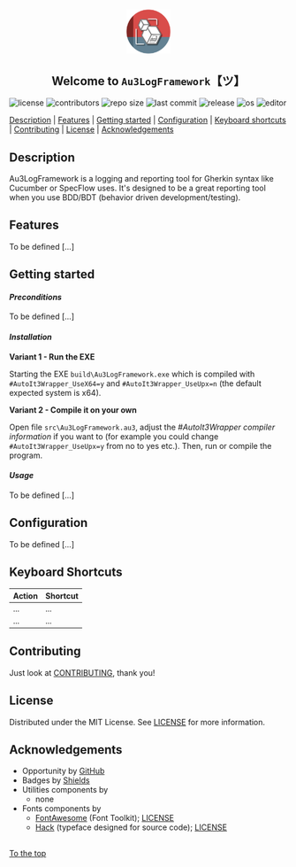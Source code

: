 #####

<p align="center">
    <img src="images/icon.png" width="80" />
    <h2 align="center">Welcome to <code>Au3LogFramework</code>【ツ】</h2>
</p>

![license](https://img.shields.io/badge/license-MIT-ff69b4.svg?style=flat-square&logo=spdx)
![contributors](https://img.shields.io/github/contributors/Sven-Seyfert/Au3LogFramework.svg?style=flat-square&logo=github)
![repo size](https://img.shields.io/github/repo-size/Sven-Seyfert/Au3LogFramework.svg?style=flat-square&logo=github)
![last commit](https://img.shields.io/github/last-commit/Sven-Seyfert/Au3LogFramework.svg?style=flat-square&logo=github)
![release](https://img.shields.io/github/release/Sven-Seyfert/Au3LogFramework.svg?style=flat-square&logo=github)
![os](https://img.shields.io/badge/os-windows-yellow.svg?style=flat-square&logo=windows)
![editor](https://img.shields.io/badge/editor-VSCode-blueviolet.svg?style=flat-square&logo=visual-studio-code)

[Description](#description) | [Features](#features) | [Getting started](#getting-started) | [Configuration](#configuration) | [Keyboard shortcuts](#keyboard-shortcuts) | [Contributing](#contributing) | [License](#license) | [Acknowledgements](#acknowledgements)

## Description

Au3LogFramework is a logging and reporting tool for Gherkin syntax like Cucumber or SpecFlow uses. It's designed to be a great reporting tool when you use BDD/BDT (behavior driven development/testing).

## Features

To be defined [...]

## Getting started

#### *Preconditions*

To be defined [...]

#### *Installation*

**Variant 1 - Run the EXE**

Starting the EXE `build\Au3LogFramework.exe` which is compiled with `#AutoIt3Wrapper_UseX64=y` and `#AutoIt3Wrapper_UseUpx=n` (the default expected system is x64).

**Variant 2 - Compile it on your own**

Open file `src\Au3LogFramework.au3`, adjust the *#AutoIt3Wrapper compiler information* if you want to (for example you could change `#AutoIt3Wrapper_UseUpx=y` from no to yes etc.).
Then, run or compile the program.

#### *Usage*

To be defined [...]

## Configuration

To be defined [...]

## Keyboard Shortcuts

| Action | Shortcut |
| :---   | :---     |
| ...    | ...      |
| ...    | ...      |

## Contributing

Just look at [CONTRIBUTING](https://github.com/Sven-Seyfert/Au3LogFramework/blob/master/docs/CONTRIBUTING.md), thank you!

## License

Distributed under the MIT License. See [LICENSE](https://github.com/Sven-Seyfert/Au3LogFramework/blob/master/LICENSE.md) for more information.

## Acknowledgements

- Opportunity by [GitHub](https://github.com)
- Badges by [Shields](https://shields.io)
- Utilities components by
  - none
- Fonts components by
  - [FontAwesome](https://fontawesome.com) (Font Toolkit); [LICENSE](https://github.com/Sven-Seyfert/Au3LogFramework/blob/master/fonts/fontAwesome/licenses)
  - [Hack](https://github.com/source-foundry/Hack) (typeface designed for source code); [LICENSE](https://github.com/Sven-Seyfert/Au3LogFramework/blob/master/fonts/hack/licenses)

##

[To the top](#)
